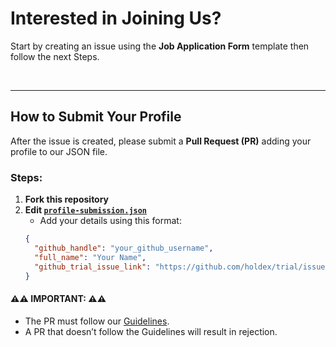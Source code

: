 # Interested in Joining Us?

Start by creating an issue using the **Job Application Form** template then follow the next Steps.

<br>

---
## How to Submit Your Profile  

After the issue is created, please submit a **Pull Request (PR)** adding your profile to our JSON file.  

### Steps:
1. **Fork this repository**  
2. **Edit [`profile-submission.json`](https://github.com/holdex/trial/blob/main/profile-submission.json)**
   - Add your details using this format:  
   ```json
   {
     "github_handle": "your_github_username",
     "full_name": "Your Name",
     "github_trial_issue_link": "https://github.com/holdex/trial/issues/your_issue_number"
   }

#### ⚠⚠ **IMPORTANT:** ⚠⚠
- The PR must follow our [Guidelines](https://github.com/holdex/developers/blob/main/.github/CONTRIBUTING.md).  
- A PR that doesn’t follow the Guidelines will result in rejection.
           
